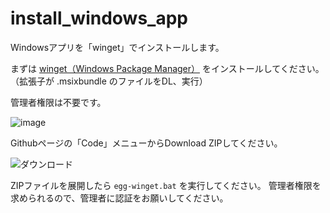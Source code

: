 # install_windows_app
Windowsアプリを「winget」でインストールします。

まずは [winget（Windows Package Manager）](https://github.com/microsoft/winget-cli/releases/latest) をインストールしてください。
（拡張子が .msixbundle のファイルをDL、実行）

管理者権限は不要です。

![image](https://user-images.githubusercontent.com/86991695/135211970-0af80bb2-8bcd-49e7-a527-d85d225c1c56.png)

Githubページの「Code」メニューからDownload ZIPしてください。

![ダウンロード](https://user-images.githubusercontent.com/86991695/134862588-27c6996f-51aa-4892-b282-c36e9a73df4f.png)

ZIPファイルを展開したら `egg-winget.bat` を実行してください。
管理者権限を求められるので、管理者に認証をお願いしてください。
